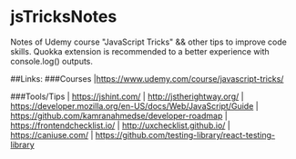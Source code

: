 # jsTricksNotes
Notes of Udemy course "JavaScript Tricks" && other tips to improve code skills.
Quokka extension is recommended to a better experience with console.log() outputs.

##Links: 
  ###Courses
    |https://www.udemy.com/course/javascript-tricks/

  ###Tools/Tips
   | https://jshint.com/
   | http://jstherightway.org/
   | https://developer.mozilla.org/en-US/docs/Web/JavaScript/Guide
   | https://github.com/kamranahmedse/developer-roadmap
   | https://frontendchecklist.io/
   | http://uxchecklist.github.io/
   | https://caniuse.com/
   | https://github.com/testing-library/react-testing-library


